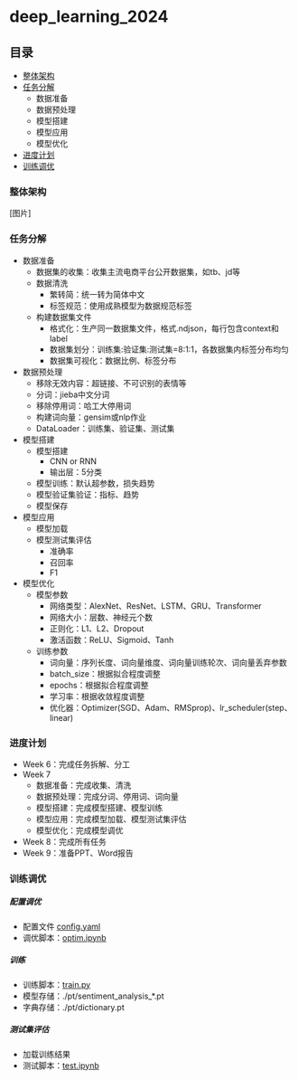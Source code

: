 # deep_learning_2024

## 目录

- [整体架构](##整体架构)
- [任务分解](#任务分解)
    - 数据准备
    - 数据预处理
    - 模型搭建
    - 模型应用
    - 模型优化
- [进度计划](#进度计划)
- [训练调优](#训练调优)

### 整体架构

[图片]

### 任务分解

- 数据准备
    - 数据集的收集：收集主流电商平台公开数据集，如tb、jd等
    - 数据清洗
        - 繁转简：统一转为简体中文
        - 标签规范：使用成熟模型为数据规范标签
    - 构建数据集文件
        - 格式化：生产同一数据集文件，格式.ndjson，每行包含context和label
        - 数据集划分：训练集:验证集:测试集=8:1:1，各数据集内标签分布均匀
        - 数据集可视化：数据比例、标签分布
- 数据预处理
    - 移除无效内容：超链接、不可识别的表情等
    - 分词：jieba中文分词
    - 移除停用词：哈工大停用词
    - 构建词向量：gensim或nlp作业
    - DataLoader：训练集、验证集、测试集
- 模型搭建
    - 模型搭建
        - CNN or RNN
        - 输出层：5分类
    - 模型训练：默认超参数，损失趋势
    - 模型验证集验证：指标、趋势
    - 模型保存
- 模型应用
    - 模型加载
    - 模型测试集评估
        - 准确率
        - 召回率
        - F1
- 模型优化
    - 模型参数
        - 网络类型：AlexNet、ResNet、LSTM、GRU、Transformer
        - 网络大小：层数、神经元个数
        - 正则化：L1、L2、Dropout
        - 激活函数：ReLU、Sigmoid、Tanh
    - 训练参数
        - 词向量：序列长度、词向量维度、词向量训练轮次、词向量丢弃参数
        - batch_size：根据拟合程度调整
        - epochs：根据拟合程度调整
        - 学习率：根据收敛程度调整
        - 优化器：Optimizer(SGD、Adam、RMSprop)、lr_scheduler(step、linear)

### 进度计划

- Week 6：完成任务拆解、分工
- Week 7
    - 数据准备：完成收集、清洗
    - 数据预处理：完成分词、停用词、词向量
    - 模型搭建：完成模型搭建、模型训练
    - 模型应用：完成模型加载、模型测试集评估
    - 模型优化：完成模型调优
- Week 8：完成所有任务
- Week 9：准备PPT、Word报告

### 训练调优

##### 配置调优

- 配置文件 [config.yaml](./config.yaml)
- 调优脚本：[optim.ipynb](./optim.ipynb)

##### 训练
- 训练脚本：[train.py](./train.py)
- 模型存储：./pt/sentiment_analysis_*.pt
- 字典存储：./pt/dictionary.pt

##### 测试集评估
- 加载训练结果
- 测试脚本：[test.ipynb](./test.ipynb)

